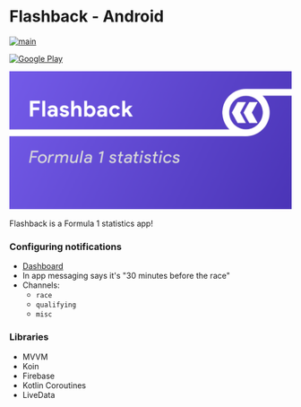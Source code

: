 # Flashback - Android 

[![main](https://github.com/thementalgoose/android-flashback/workflows/Main/badge.svg)](https://github.com/thementalgoose/android-flashback/actions)

[![Google Play](https://i.imgur.com/gSfLc4N.png)](https://play.google.com/store/apps/details?id=tmg.flashback)

![Flashback](res/feature.png)

Flashback is a Formula 1 statistics app!

### Configuring notifications

- [Dashboard](https://console.firebase.google.com/project/f1stats-live/notification)
- In app messaging says it's "30 minutes before the race"
- Channels:
    - `race`
    - `qualifying`
    - `misc`

### Libraries

- MVVM
- Koin
- Firebase
- Kotlin Coroutines
- LiveData
